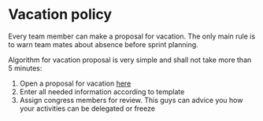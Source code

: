 # Vacation policy

Every team member can make a proposal for vacation. The only main rule is to warn team mates about absence before sprint planning.

Algorithm for vacation proposal is very simple and shall not take more than 5 minutes:

1. Open a proposal for vacation [here](https://github.com/cybercongress/cyb/issues/new/choose)
2. Enter all needed information according to template
3. Assign congress members for review. This guys can advice you how your activities can be delegated or freeze
